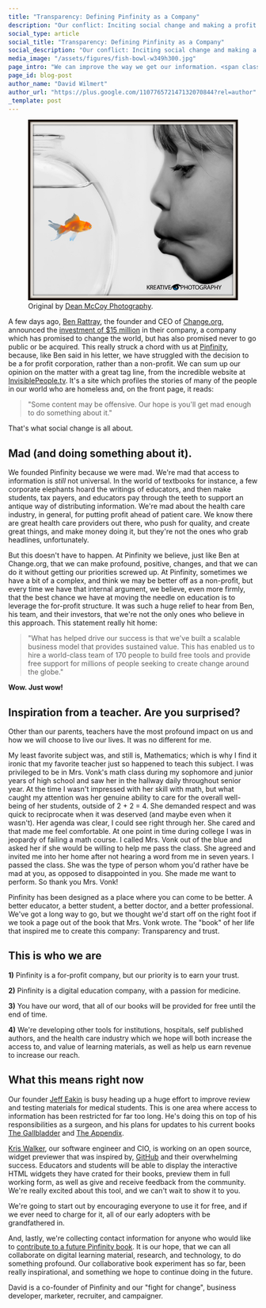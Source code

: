 ```yaml
---
title: "Transparency: Defining Pinfinity as a Company"
description: "Our conflict: Inciting social change and making a profit."
social_type: article
social_title: "Transparency: Defining Pinfinity as a Company"
social_description: "Our conflict: Inciting social change and making a profit."
media_image: "/assets/figures/fish-bowl-w349h300.jpg"
page_intro: "We can improve the way we get our information. <span class=\"sub\">And we just might be mad enough to do it.</span>"
page_id: blog-post
author_name: "David Wilmert"
author_url: "https://plus.google.com/110776572147132070844?rel=author"
_template: post
---
```

<figure class="span">
	<img src="/assets/figures/fish-bowl-w700h601.jpg" width="700px" alt="Little girl looking into a fish bowl" />
	<figcaption>
		Original by <a href="http://www.flickr.com/photos/deanmccoyphotos/">Dean McCoy Photography</a>.
	</figcaption>
</figure>

A few days ago,
[Ben Rattray](https://www.facebook.com/benrattray),
the founder and CEO of [Change.org](http://www.change.org/),
announced the
[investment of $15 million](http://blog.change.org/post/51043602000/how-change-org-is-reaching-scale-while-remaining)
in their company,
a company which has promised to change the world, but has also promised
never to go public or be acquired. This really struck a chord with us at
[Pinfinity](http://www.pinfinity.co), because, like Ben said in his
letter, we have struggled with the decision to be a for profit corporation,
rather than a non-profit. We can sum up our opinion on the matter with a great tag
line, from the incredible website at
[InvisiblePeople.tv](http://invisiblepeople.tv).
It's a site which profiles the stories of many of the people in our world who are homeless
and, on the front page, it reads:

> "Some content may be offensive. Our hope is you'll get mad
enough to do something about it."

That's what social change is all about.

## Mad (and doing something about it).
We founded Pinfinity because we were mad. We're mad that access to information
is *still* not universal. In the world of textbooks for instance, a few
corporate elephants hoard the writings of educators, and then make students,
tax payers, and educators pay through the teeth to support an antique way of
distributing information. We're mad about the health care industry, in general,
for putting profit ahead of patient care.  We know there are great health care
providers out there, who push for quality, and create great things, and make
money doing it, but they're not the ones who grab headlines, unfortunately.

But this doesn't have to happen. At Pinfinity we believe, just like Ben at
Change.org, that we can make profound, positive, changes, and that we can do it
without getting our priorities screwed up.  At Pinfinity, sometimes we have a
bit of a complex, and think we may be better off as a non-profit, but every
time we have that internal argument, we believe, even more firmly, that the
best chance we have at moving the needle on education is to leverage the
for-profit structure.  It was such a huge relief to hear from Ben, his team,
and their investors, that we're not the only ones who believe in this approach.
This statement really hit home:

> "What has helped drive our success is that we've built a scalable business model that provides sustained value. This has enabled us to hire a world-class team of 170 people to build free tools and provide free support for millions of people seeking to create change around the globe."

__Wow. Just wow!__

## Inspiration from a teacher. Are you surprised?
Other than our parents, teachers have the most profound impact on us and how we will
choose to live our lives. It was no different for me.

My least favorite subject was, and still is, Mathematics; which is why I find
it ironic that my favorite teacher just so happened to teach this subject.  I
was privileged to be in Mrs. Vonk's math class during my sophomore and
junior years of high school and saw her in the hallway daily throughout senior
year.  At the time I wasn't impressed with her skill with math, but what caught
my attention was her genuine ability to care for the
overall well-being of her students, outside of 2 + 2 = 4. She demanded respect
and was quick to reciprocate when it was deserved (and maybe even when it
wasn't).  Her agenda was clear, I could see right through her. She
cared and that made me feel comfortable.  At one point in time during college I
was in jeopardy of failing a math course. I called Mrs. Vonk out of the blue
and asked her if she would be willing to help me pass the class.  She agreed
and invited me into her home after not hearing a word from me in seven years.
I passed the class.  She was the type of person whom you'd rather have
be mad at you, as opposed to disappointed in you.  She made me want to perform.
So thank you Mrs. Vonk!

Pinfinity has been designed as a place where you can come to be better. A better
educator, a better student, a better doctor, and a better professional. We've
got a long way to go, but we thought we'd start off on the right foot
if we took a page out of the book that Mrs. Vonk wrote. The "book" of her life
that inspired me to create this company: Transparency and trust.

## This is who we are

__1)__ Pinfinity is a for-profit company, but our priority is to earn your trust.

__2)__ Pinfinity is a digital education company, with a passion for medicine.

__3)__ You have our word, that all of our books will be provided for free until the end of time.

__4)__ We're developing other tools for institutions, hospitals, self published authors, and the health care industry which we hope will both increase the access to, and value of learning materials, as well as help us earn revenue to increase our reach.

## What this means right now
Our founder
[Jeff Eakin](www.linkedin.com/pub/jeffrey-l-eakin-m-d/8/79a/338/)
is busy heading up a huge effort to improve review and testing materials for medical students.
This is one area where access to information has been restricted for far too long.
He's doing this on top of his responsibilities as a surgeon, and his plans for updates to his current
books
[The Gallbladder](/books/the_gallbladder_ibook)
and [The Appendix](/books/the_appendix_ibook).

[Kris Walker](http://www.kixx.name), our software engineer and CIO,
is working on an open source, widget previewer that was inspired by,
[GitHub](https://github.com)
and their overwhelming success. Educators and students will be able to display
the interactive HTML widgets they have crated for their books, preview them in
full working form, as well as give and receive feedback from the community.
We're really excited about this tool, and we can't wait to show it to you.

We're going to start out by encouraging everyone to use it for free, and if we
ever need to charge for it, all of our early adopters with be grandfathered in.

And, lastly, we're collecting contact information for anyone who would like to
[contribute to a future Pinfinity book](/become_a_contributor). It is our hope,
that we can all collaborate on digital learning material, research, and technology,
to do something profound. Our collaborative book experiment has so far, been really
inspirational, and something we hope to continue doing in the future.


<div class="author-footer">

<p>
David is a co-founder of Pinfinity and our "fight for change", business developer,
marketer, recruiter, and campaigner.
</p>

</div>

